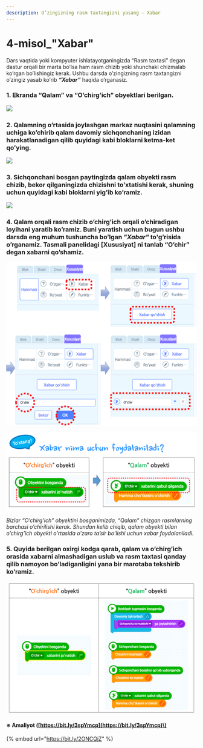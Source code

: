 ```yaml
---
description: O’zingizning rasm taxtangizni yasang – Xabar
---
```


# 4-misol\_"Xabar"

Dars vaqtida yoki kompyuter ishlatayotganingizda “Rasm taxtasi” degan dastur orqali bir marta bo’lsa ham rasm chizib yoki shunchaki chizmalab ko’rgan bo’lishingiz kerak. Ushbu darsda o’zingizning rasm taxtangizni o’zingiz yasab ko’rib _**“Xabar”**_ haqida o’rganasiz.

### 1. Ekranda “Qalam” va “O’chirg’ich” obyektlari berilgan.

![](.gitbook/assets/004_001.png)

### 2. Qalamning o’rtasida joylashgan markaz nuqtasini qalamning uchiga ko’chirib qalam davomiy sichqonchaning izidan harakatlanadigan qilib quyidagi kabi bloklarni ketma-ket qo’ying.

![](.gitbook/assets/004_002.png)

### 3. Sichqonchani bosgan paytingizda qalam obyekti rasm chizib, bekor qilganingizda chizishni to’xtatishi kerak, shuning uchun quyidagi kabi bloklarni yig’ib ko’ramiz.

![](.gitbook/assets/004_003.png)

### 4. Qalam orqali rasm chizib o’chirg’ich orqali o’chiradigan loyihani yaratib ko’ramiz. Buni yaratish uchun bugun ushbu darsda eng muhum tushuncha bo’lgan _"Xabar"_ to'g’risida o’rganamiz. Tasmali panelidagi \[Xususiyat\] ni tanlab “O’chir” degan xabarni qo’shamiz.

![](.gitbook/assets/004_004.png)

![](.gitbook/assets/004_005.png)

 _Bizlar “O’chirg’ich” obyektini bosganimizda, “Qalam” chizgan rasmlarning barchasi o’chirilishi kerak. Shundan kelib chiqib, qalam obyekti bilan o’chirg’ich obyekti o’rtasida o’zaro ta’sir bo’lishi uchun xabar foydalaniladi._

### 5. Quyida berilgan oxirgi kodga qarab, qalam va o’chirg’ich orasida xabarni  almashadigan uslub va rasm taxtasi qanday qilib namoyon bo’ladiganligini yana bir marotaba tekshirib ko’ramiz.

![](.gitbook/assets/004_006.png)

#### ※ Amaliyot \([https://bit.ly/3spYmcp](https://bit.ly/3spYmcp)\)

{% embed url="https://bit.ly/2ONCQjZ" %}



